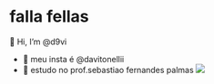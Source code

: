 # falla fellas
 👋 Hi, I’m @d9vi
- 👀 meu insta é @davitonellii
- 🌱 estudo no prof.sebastiao fernandes palmas
  ![](https://media1.tenor.com/m/soJcUjM0jE8AAAAC/good-monday-morning.gif)
